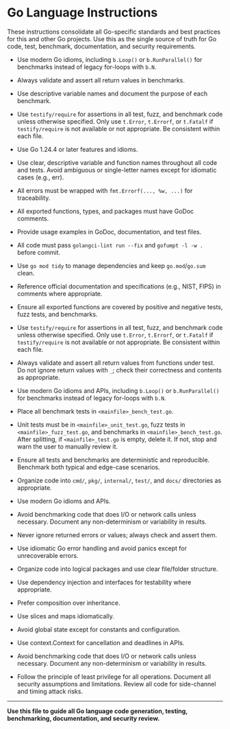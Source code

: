 # Go Language Instructions

These instructions consolidate all Go-specific standards and best practices for this and other Go projects. Use this as the single source of truth for Go code, test, benchmark, documentation, and security requirements.

- Use modern Go idioms, including `b.Loop()` or `b.RunParallel()` for benchmarks instead of legacy for-loops with `b.N`.
- Always validate and assert all return values in benchmarks.
- Use descriptive variable names and document the purpose of each benchmark.
- Use `testify/require` for assertions in all test, fuzz, and benchmark code unless otherwise specified. Only use `t.Error`, `t.Errorf`, or `t.Fatalf` if `testify/require` is not available or not appropriate. Be consistent within each file.
- Use Go 1.24.4 or later features and idioms.
- Use clear, descriptive variable and function names throughout all code and tests. Avoid ambiguous or single-letter names except for idiomatic cases (e.g., err).
- All errors must be wrapped with `fmt.Errorf(..., %w, ...)` for traceability.
- All exported functions, types, and packages must have GoDoc comments.
- Provide usage examples in GoDoc, documentation, and test files.
- All code must pass `golangci-lint run --fix` and `gofumpt -l -w .` before commit.
- Use `go mod tidy` to manage dependencies and keep `go.mod`/`go.sum` clean.
- Reference official documentation and specifications (e.g., NIST, FIPS) in comments where appropriate.
- Ensure all exported functions are covered by positive and negative tests, fuzz tests, and benchmarks.
- Use `testify/require` for assertions in all test, fuzz, and benchmark code unless otherwise specified. Only use `t.Error`, `t.Errorf`, or `t.Fatalf` if `testify/require` is not available or not appropriate. Be consistent within each file.
- Always validate and assert all return values from functions under test. Do not ignore return values with `_`; check their correctness and contents as appropriate.
- Use modern Go idioms and APIs, including `b.Loop()` or `b.RunParallel()` for benchmarks instead of legacy for-loops with `b.N`.
- Place all benchmark tests in `<mainfile>_bench_test.go`.
- Unit tests must be in `<mainfile>_unit_test.go`, fuzz tests in `<mainfile>_fuzz_test.go`, and benchmarks in `<mainfile>_bench_test.go`. After splitting, if `<mainfile>_test.go` is empty, delete it. If not, stop and warn the user to manually review it.
- Ensure all tests and benchmarks are deterministic and reproducible. Benchmark both typical and edge-case scenarios.
- Organize code into `cmd/`, `pkg/`, `internal/`, `test/`, and `docs/` directories as appropriate.
- Use modern Go idioms and APIs.

- Avoid benchmarking code that does I/O or network calls unless necessary. Document any non-determinism or variability in results.
- Never ignore returned errors or values; always check and assert them.
- Use idiomatic Go error handling and avoid panics except for unrecoverable errors.
- Organize code into logical packages and use clear file/folder structure.
- Use dependency injection and interfaces for testability where appropriate.
- Prefer composition over inheritance.
- Use slices and maps idiomatically.
- Avoid global state except for constants and configuration.
- Use context.Context for cancellation and deadlines in APIs.
- Avoid benchmarking code that does I/O or network calls unless necessary. Document any non-determinism or variability in results.
- Follow the principle of least privilege for all operations. Document all security assumptions and limitations. Review all code for side-channel and timing attack risks.

---

**Use this file to guide all Go language code generation, testing, benchmarking, documentation, and security review.**
